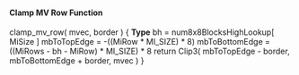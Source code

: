 #### Clamp MV Row Function

<div class="syntax">
clamp_mv_row( mvec, border ) {                                        <b>Type</b>
    bh = num8x8BlocksHighLookup[ MiSize ]
    mbToTopEdge = -((MiRow * MI_SIZE) * 8)
    mbToBottomEdge = ((MiRows - bh - MiRow) * MI_SIZE) * 8
    return Clip3( mbToTopEdge - border, mbToBottomEdge + border, mvec )
}

</div>
